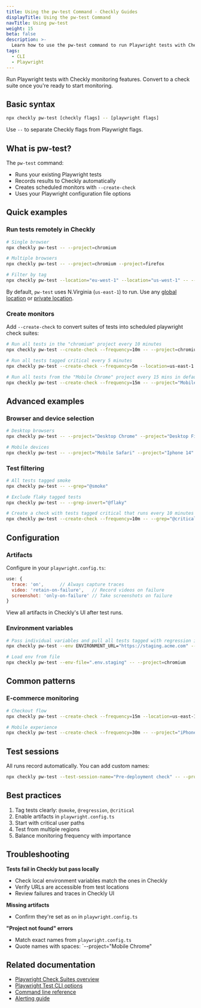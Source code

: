 ```yaml
---
title: Using the pw-test Command - Checkly Guides
displayTitle: Using the pw-test Command
navTitle: Using pw-test
weight: 15
beta: false
description: >-
  Learn how to use the pw-test command to run Playwright tests with Checkly monitoring. Convert your existing Playwright tests into scheduled monitors with a single command.
tags:
  - CLI
  - Playwright
---
```


Run Playwright tests with Checkly monitoring features. Convert to a check suite once you're ready to start monitoring.

## Basic syntax

```bash
npx checkly pw-test [checkly flags] -- [playwright flags]
```

Use `--` to separate Checkly flags from Playwright flags.

## What is pw-test?

The `pw-test` command:
- Runs your existing Playwright tests
- Records results to Checkly automatically
- Creates scheduled monitors with `--create-check`
- Uses your Playwright configuration file options

## Quick examples

### Run tests remotely in Checkly


```bash
# Single browser
npx checkly pw-test -- --project=chromium

# Multiple browsers
npx checkly pw-test -- --project=chromium --project=firefox

# Filter by tag
npx checkly pw-test --location="eu-west-1" --location="us-west-1" -- --grep="@smoke"
```

By default, `pw-test` uses N.Virginia (`us-east-1`) to run. Use any [global location](/docs/monitoring/global-locations/) or [private location](/docs/private-locations/).

### Create monitors

Add `--create-check` to convert suites of tests into scheduled playwright check suites:

```bash
# Run all tests in the "chromium" project every 10 minutes
npx checkly pw-test --create-check --frequency=10m -- --project=chromium

# Run all tests tagged critical every 5 minutes
npx checkly pw-test --create-check --frequency=5m --location=us-east-1 --location=eu-west-1 -- --grep="@critical"

# Run all tests from the "Mobile Chrome" project every 15 mins in default location
npx checkly pw-test --create-check --frequency=15m -- --project="Mobile Chrome" --grep="@mobile"
```

## Advanced examples

### Browser and device selection

```bash
# Desktop browsers
npx checkly pw-test -- --project="Desktop Chrome" --project="Desktop Firefox"

# Mobile devices
npx checkly pw-test -- --project="Mobile Safari" --project="Iphone 14"
```

### Test filtering

```bash
# All tests tagged smoke
npx checkly pw-test -- --grep="@smoke"

# Exclude flaky tagged tests
npx checkly pw-test -- --grep-invert="@flaky"

# Create a check with tests tagged critical that runs every 10 minutes
npx checkly pw-test --create-check --frequency=10m -- --grep="@critical"
```

## Configuration

### Artifacts

Configure in your `playwright.config.ts`:

```javascript
use: {
  trace: 'on',      // Always capture traces
  video: 'retain-on-failure',   // Record videos on failure
  screenshot: 'only-on-failure' // Take screenshots on failure
}
```

View all artifacts in Checkly's UI after test runs.

### Environment variables

```bash
# Pass individual variables and pull all tests tagged with regression into a check suite
npx checkly pw-test --env ENVIRONMENT_URL="https://staging.acme.com" -- --grep="@regression"

# Load env from file
npx checkly pw-test --env-file=".env.staging" -- --project=chromium
```

## Common patterns

### E-commerce monitoring
```bash
# Checkout flow
npx checkly pw-test --create-check --frequency=15m --location=us-east-1 -- --project="Desktop Chrome" --grep="checkout"

# Mobile experience
npx checkly pw-test --create-check --frequency=30m -- --project="iPhone-13" --grep="@mobile-critical"
```

## Test sessions

All runs record automatically. You can add custom names:

```bash
npx checkly pw-test --test-session-name="Pre-deployment check" -- --project=chromium
```

## Best practices

1. Tag tests clearly: `@smoke`, `@regression`, `@critical`
2. Enable artifacts in `playwright.config.ts`
3. Start with critical user paths
4. Test from multiple regions
5. Balance monitoring frequency with importance

## Troubleshooting

**Tests fail in Checkly but pass locally**
- Check local environment variables match the ones in Checkly
- Verify URLs are accessible from test locations
- Review failures and traces in Checkly UI

**Missing artifacts**
- Confirm they're set as `on` in `playwright.config.ts`

**"Project not found" errors**
- Match exact names from `playwright.config.ts`
- Quote names with spaces: `--project="Mobile Chrome"

## Related documentation

- [Playwright Check Suites overview](/docs/playwright-checks/)
- [Playwright Test CLI options](https://playwright.dev/docs/test-cli)
- [Command line reference](/docs/cli/command-line-reference/)
- [Alerting guide](/docs/alerting/)